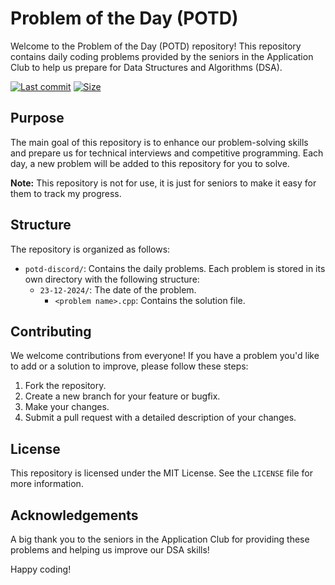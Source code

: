 # Problem of the Day (POTD)

Welcome to the Problem of the Day (POTD) repository! This repository contains daily coding problems provided by the seniors in the Application Club to help us prepare for Data Structures and Algorithms (DSA).


[![Last commit](https://img.shields.io/github/last-commit/MahtoSujeet/potd-acclub?&logo=github)](https://github.com/MahtoSujeet/potd-acclub)
[![Size](https://img.shields.io/github/repo-size/MahtoSujeet/potd-acclub?color=green)](https://github.com/MahtoSujeet/potd-acclub)


## Purpose

The main goal of this repository is to enhance our problem-solving skills and prepare us for technical interviews and competitive programming. Each day, a new problem will be added to this repository for you to solve.

**Note:** This repository is not for use, it is just for seniors to make it easy for them to track my progress.
## Structure

The repository is organized as follows:

- `potd-discord/`: Contains the daily problems. Each problem is stored in its own directory with the following structure:
  - `23-12-2024/`: The date of the problem.
    - `<problem name>.cpp`: Contains the solution file.

## Contributing

We welcome contributions from everyone! If you have a problem you'd like to add or a solution to improve, please follow these steps:

1. Fork the repository.
2. Create a new branch for your feature or bugfix.
3. Make your changes.
4. Submit a pull request with a detailed description of your changes.

## License

This repository is licensed under the MIT License. See the `LICENSE` file for more information.

## Acknowledgements

A big thank you to the seniors in the Application Club for providing these problems and helping us improve our DSA skills!

Happy coding!
